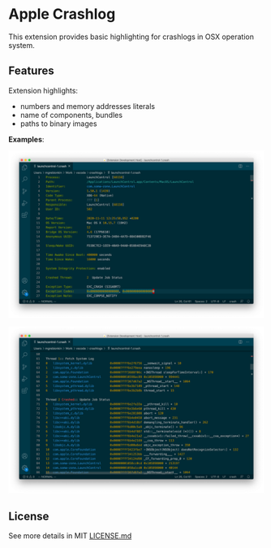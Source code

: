 # Apple Crashlog

This extension provides basic highlighting for crashlogs in OSX operation system.

## Features

Extension highlights:

* numbers and memory addresses literals
* name of components, bundles
* paths to binary images

**Examples**:

![Example 1](images/demo1.png)

![Screenshots 2](images/demo2.png)

## License

See more details in MIT [LICENSE.md](LICENSE)